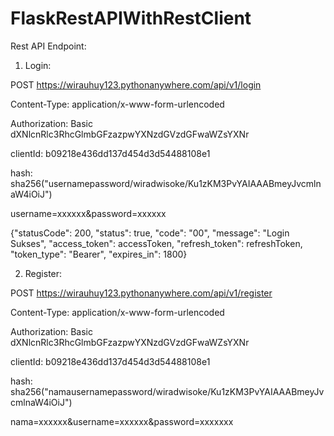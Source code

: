 # FlaskRestAPIWithRestClient
Rest API Endpoint:

1. Login:

POST https://wirauhuy123.pythonanywhere.com/api/v1/login

Content-Type: application/x-www-form-urlencoded

Authorization: Basic dXNlcnRlc3RhcGlmbGFzazpwYXNzdGVzdGFwaWZsYXNr

clientId: b09218e436dd137d454d3d54488108e1

hash: sha256("usernamepassword/wiradwisoke/Ku1zKM3PvYAIAAABmeyJvcmlnaW4iOiJ")

username=xxxxxx&password=xxxxxx

{"statusCode": 200, "status": true, "code": "00", "message": "Login Sukses", "access_token": accessToken, "refresh_token": refreshToken, "token_type": "Bearer", "expires_in": 1800}

2. Register:

POST https://wirauhuy123.pythonanywhere.com/api/v1/register

Content-Type: application/x-www-form-urlencoded

Authorization: Basic dXNlcnRlc3RhcGlmbGFzazpwYXNzdGVzdGFwaWZsYXNr

clientId: b09218e436dd137d454d3d54488108e1

hash: sha256("namausernamepassword/wiradwisoke/Ku1zKM3PvYAIAAABmeyJvcmlnaW4iOiJ")

nama=xxxxxx&username=xxxxxx&password=xxxxxxx
